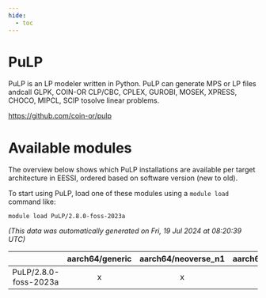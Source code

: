 ```yaml
---
hide:
  - toc
---
```


PuLP
====


PuLP is an LP modeler written in Python. PuLP can generate MPS or LP files andcall GLPK, COIN-OR CLP/CBC, CPLEX, GUROBI, MOSEK, XPRESS, CHOCO, MIPCL, SCIP tosolve linear problems.

https://github.com/coin-or/pulp
# Available modules


The overview below shows which PuLP installations are available per target architecture in EESSI, ordered based on software version (new to old).

To start using PuLP, load one of these modules using a `module load` command like:

```shell
module load PuLP/2.8.0-foss-2023a
```

*(This data was automatically generated on Fri, 19 Jul 2024 at 08:20:39 UTC)*  

| |aarch64/generic|aarch64/neoverse_n1|aarch64/neoverse_v1|x86_64/generic|x86_64/amd/zen2|x86_64/amd/zen3|x86_64/intel/haswell|x86_64/intel/skylake_avx512|
| :---: | :---: | :---: | :---: | :---: | :---: | :---: | :---: | :---: |
|PuLP/2.8.0-foss-2023a|x|x|x|x|x|x|x|x|
